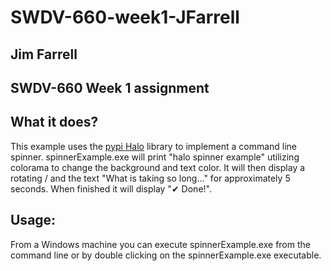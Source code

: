 # SWDV-660-week1-JFarrell
## Jim Farrell
## SWDV-660 Week 1 assignment
 
## What it does?
This example uses the [pypi Halo](https://pypi.org/project/halo/) library to implement
a command line spinner.  spinnerExample.exe will print "halo spinner example" utilizing colorama to change the background and text color.  It will then display a rotating / and the text "What is taking so long..." for approximately 5 seconds.  When finished it will display "✔ Done!".
## Usage:
From a Windows machine you can execute spinnerExample.exe from the command line or
by double clicking on the spinnerExample.exe executable.
